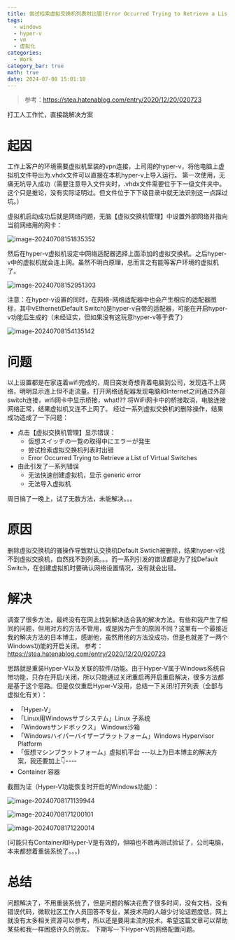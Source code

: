 ```yaml
---
title: 尝试检索虚拟交换机列表时出错(Error Occurred Trying to Retrieve a List of Virtual Switches) 解决方案in2024
tags:
  - windows
  - hyper-v
  - vm
  - 虚拟化
categories:
  - Work
category_bar: true
math: true
date: 2024-07-08 15:01:10
---
```


> 参考：https://stea.hatenablog.com/entry/2020/12/20/020723

打工人工作忙，直接跳解决方案

# 起因

工作上客户的环境需要虚拟机里装的vpn连接，上司用的hyper-v，将他电脑上虚拟机文件导出为.vhdx文件可以直接在本机hyper-v上导入运行。
第一次使用，无痛无坑导入成功（需要注意导入文件夹时，.vhdx文件需要位于下一级文件夹中。这个只是推论，没有实际证明过。但文件位于下下级目录中就无法识别这一点踩过坑。）

虚拟机启动成功后就是网络问题，无脑【虚拟交换机管理】中设置外部网络并指向当前网络用的网卡：

![image-20240708151835352](hyper-v-vm-switch-issue/image-20240708151835352.png)

然后在hyper-v虚拟机设定中网络适配器选择上面添加的虚拟交换机。之后hyper-v中的虚拟机就会连上网。虽然不明白原理，总而言之有能等客户环境的虚拟机了。

![image-20240708152951303](hyper-v-vm-switch-issue/image-20240708152951303.png)

注意：在hyper-v设置的同时，在网络-网络适配器中也会产生相应的适配器图标，其中vEthernet(Default Switch)是hyper-v自带的适配器，可能在开启hyper-v功能后生成的（未经证实，但如果没有这玩意hyper-v等于费了）

![image-20240708154135142](hyper-v-vm-switch-issue/image-20240708154135142.png)

# 问题

以上设置都是在家连着wifi完成的，周日突发奇想背着电脑到公司，发现连不上网络，明明显示连上但不走流量。打开网络适配器发现电脑和Internet之间通过外部switch连接，wifi网卡中显示桥接，what!??
将WiFi网卡中的桥接取消，电脑连接网络正常，结果虚拟机又连不上网了。
经过一系列虚拟交换机的删除操作，结果成功造成了一下问题：

- 点击【虚拟交换机管理】显示错误：
    - 仮想スイッチの一覧の取得中にエラーが発生
    - 尝试检索虚拟交换机列表时出错
    - Error Occurred Trying to Retrieve a List of Virtual Switches
- 由此引发了一系列错误
    - 无法快速创建虚拟机，显示 generic error
    - 无法导入虚拟机

周日搞了一晚上，试了无数方法，未能解决。。。

# 原因

删除虚拟交换机的骚操作导致默认交换机Default Swtich被删除，结果hyper-v找不到虚拟交换机，自然找不到列表。。。而一系列引发的错误都是为了找Default Switch，在创建虚拟机时要确认网络设置情况，没有就会出错。

# 解决

调查了很多方法，最终没有在网上找到解决适合我的解决方法。有些和我产生了相同的问题，但用对方的方法不管用，或是因为产生的原因不同？这里有一个最接近我的解决方法的日本博主，感谢他，虽然用他的方法没成功，但是也就差了一两个Windows功能的开启关闭。
参考：https://stea.hatenablog.com/entry/2020/12/20/020723

思路就是重装Hyper-V以及关联的软件/功能。由于Hyper-V属于Windows系统自带功能，只存在开启/关闭，所以只能通过关闭重启再开启重启解决，很多方法都是基于这个思路。但是仅仅重启Hyper-V没用，总结一下关闭/打开列表（全部与虚拟化有关）：

- 「Hyper-V」
- 「Linux用Windowsサブシステム」Linux 子系统
- 「Windowsサンドボックス」 Windows沙箱
- 「Windowsハイパーバイザープラットフォーム」Windows Hypervisor Platform
- 「仮想マシンプラットフォーム」虚拟机平台
    ---以上为日本博主的解决方案，我还要加上👇----
- Container 容器

截图为证（Hyper-V功能恢复时开启的Windows功能）：

![image-20240708171139944](hyper-v-vm-switch-issue/image-20240708171139944.png)

![image-20240708171200101](hyper-v-vm-switch-issue/image-20240708171200101.png)

![image-20240708171220014](hyper-v-vm-switch-issue/image-20240708171220014.png)



(可能只有Container和Hyper-V是有效的，但咱也不敢再测试验证了，公司电脑，本来都想着重装系统了。。。)

# 总结

问题解决了，不用重装系统了，但是问题的解决花费了很多时间，没有文档，没有错误代码，微软社区工作人员回答不专业，某技术用的人越少讨论话题度低，网上就没有太多相关资源可以参考，所以还是要用主流的技术。希望这篇文章可以帮助某些和我一样困惑许久的朋友。
下期写一下Hyper-V的网络配置问题。